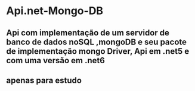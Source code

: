 # Api.net-Mongo-DB
## Api com implementação de um servidor de banco de dados noSQL ,mongoDB e seu pacote de implementação mongo Driver, Api em .net5 e com uma versão em .net6
## apenas para estudo
